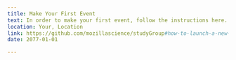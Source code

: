```yaml
---
title: Make Your First Event
text: In order to make your first event, follow the instructions here.
location: Your, Location
link: https://github.com/mozillascience/studyGroup#how-to-launch-a-new-event
date: 2077-01-01

---
```

